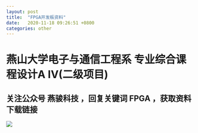```yaml
---
layout: post
title:  "FPGA开发板资料"
date:   2020-11-18 09:26:51 +0800
categories: other
---
```


# 燕山大学电子与通信工程系 专业综合课程设计A IV(二级项目)
## 关注公众号 燕骏科技 ，回复关键词 FPGA ，获取资料下载链接
![](https://static01.imgkr.com/temp/878c1266544c428bb15182e18959ccd7.png)
